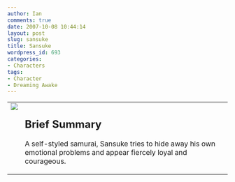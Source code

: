 ```yaml
---
author: Ian
comments: true
date: 2007-10-08 10:44:14
layout: post
slug: sansuke
title: Sansuke
wordpress_id: 693
categories:
- Characters
tags:
- Character
- Dreaming Awake
---
```


<table border="0" cellspacing="10">
<tr>
<td valign="top"><img src="http://onlydreaming.net/images/avatars/sansuke.png" /></td>
<td valign="top">
<h2>Brief Summary</h2>
<p>A self-styled samurai, Sansuke tries to hide away his own emotional problems and appear fiercely loyal and courageous.</p></td>
</tr>
</table>